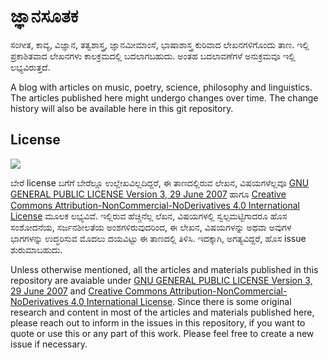 # ಜ್ಞಾನಸೂತಕ

ಸಂಗೀತ, ಕಾವ್ಯ, ವಿಜ್ಞಾನ, ತತ್ವಶಾಸ್ತ್ರ, ಜ್ಞಾನಮೀಮಾಂಸೆ, ಭಾಷಾಶಾಸ್ತ್ರ ಕುರಿವಾದ ಲೇಖನಗಳಿಗೊಂದು ತಾಣ. ಇಲ್ಲಿ ಪ್ರಕಾಶಿತವಾದ ಲೇಖನಗಳು ಕಾಲಕ್ರಮದಲ್ಲಿ ಬದಲಾಗಬಹುದು. ಅಂತಹ ಬದಲಾವಣೆಗಳೆ ಅನುಕ್ರಮವೂ ಇಲ್ಲಿ ಲಭ್ಯವಿರುತ್ತದೆ.

A blog with articles on music, poetry, science, philosophy and linguistics. The articles published here might undergo changes over time. The change history will also be available here in this git repository.

## License

![](https://i.creativecommons.org/l/by-nc-nd/4.0/88x31.png")

ಬೇರೆ license ಬಗೆಗೆ ಬೇರೆಲ್ಲೂ ಉಲ್ಲೇಖವಿಲ್ಲದಿದ್ದರೆ, ಈ ತಾಣದಲ್ಲಿರುವ ಲೇಖನ, ವಿಷಯಗಳೆಲ್ಲವೂ [GNU GENERAL PUBLIC LICENSE Version 3, 29 June 2007](LICENSE) ಹಾಗೂ [Creative Commons Attribution-NonCommercial-NoDerivatives 4.0 International License](http://creativecommons.org/licenses/by-nc-nd/4.0/) ಮೂಲಕ ಲಭ್ಯವಿವೆ. ಇಲ್ಲಿರುವ ಹೆಚ್ಚಿನೆಲ್ಲ ಲೆಖನ, ವಿಷಯಗಳಲ್ಲಿ ಸ್ವಲ್ಪಮಟ್ಟಿಗಾದರೂ ಹೊಸ ಸಂಶೋದನೆಯ, ಸರ್ಜನಶೀಲತೆಯ ಅಂಶಗಳಿರುವುದರಿಂದ, ಈ ಲೇಖನ, ವಿಷಯಗಳನ್ನು ಅಥವಾ ಅವುಗಳ ಭಾಗಗಳನ್ನು ಉದ್ಧರಿಸುವ ಮೊದಲು ದಯವಿಟ್ಟು ಈ ತಾಣದಲ್ಲಿ ತಿಳಿಸಿ. ಇದಕ್ಕಾಗಿ, ಅಗತ್ಯವಿದ್ದರೆ, ಹೊಸ issue ಶುರುಮಾಬಹುದು.

Unless otherwise mentioned, all the articles and materials published in this repository are avaiable under [GNU GENERAL PUBLIC LICENSE Version 3, 29 June 2007](LICENSE) and [Creative Commons Attribution-NonCommercial-NoDerivatives 4.0 International License](http://creativecommons.org/licenses/by-nc-nd/4.0/). Since there is some original research and content in most of the articles and materials published here, please reach out to inform in the issues in this repository, if you want to quote or use this or any part of this work. Please feel free to create a new issue if necessary.
